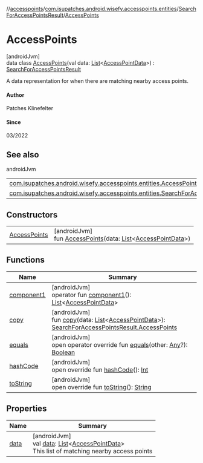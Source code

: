 //[accesspoints](../../../../index.md)/[com.isupatches.android.wisefy.accesspoints.entities](../../index.md)/[SearchForAccessPointsResult](../index.md)/[AccessPoints](index.md)

# AccessPoints

[androidJvm]\
data class [AccessPoints](index.md)(val data: [List](https://kotlinlang.org/api/latest/jvm/stdlib/kotlin.collections/-list/index.html)&lt;[AccessPointData](../../-access-point-data/index.md)&gt;) : [SearchForAccessPointsResult](../index.md)

A data representation for when there are matching nearby access points.

#### Author

Patches Klinefelter

#### Since

03/2022

## See also

androidJvm

| | |
|---|---|
| [com.isupatches.android.wisefy.accesspoints.entities.AccessPointData](../../-access-point-data/index.md) |  |
| [com.isupatches.android.wisefy.accesspoints.entities.SearchForAccessPointResult](../../-search-for-access-point-result/index.md) |  |

## Constructors

| | |
|---|---|
| [AccessPoints](-access-points.md) | [androidJvm]<br>fun [AccessPoints](-access-points.md)(data: [List](https://kotlinlang.org/api/latest/jvm/stdlib/kotlin.collections/-list/index.html)&lt;[AccessPointData](../../-access-point-data/index.md)&gt;) |

## Functions

| Name | Summary |
|---|---|
| [component1](component1.md) | [androidJvm]<br>operator fun [component1](component1.md)(): [List](https://kotlinlang.org/api/latest/jvm/stdlib/kotlin.collections/-list/index.html)&lt;[AccessPointData](../../-access-point-data/index.md)&gt; |
| [copy](copy.md) | [androidJvm]<br>fun [copy](copy.md)(data: [List](https://kotlinlang.org/api/latest/jvm/stdlib/kotlin.collections/-list/index.html)&lt;[AccessPointData](../../-access-point-data/index.md)&gt;): [SearchForAccessPointsResult.AccessPoints](index.md) |
| [equals](../../-search-for-single-s-s-i-d-request/-b-s-s-i-d/index.md#585090901%2FFunctions%2F974708819) | [androidJvm]<br>open operator override fun [equals](../../-search-for-single-s-s-i-d-request/-b-s-s-i-d/index.md#585090901%2FFunctions%2F974708819)(other: [Any](https://kotlinlang.org/api/latest/jvm/stdlib/kotlin/-any/index.html)?): [Boolean](https://kotlinlang.org/api/latest/jvm/stdlib/kotlin/-boolean/index.html) |
| [hashCode](../../-search-for-single-s-s-i-d-request/-b-s-s-i-d/index.md#1794629105%2FFunctions%2F974708819) | [androidJvm]<br>open override fun [hashCode](../../-search-for-single-s-s-i-d-request/-b-s-s-i-d/index.md#1794629105%2FFunctions%2F974708819)(): [Int](https://kotlinlang.org/api/latest/jvm/stdlib/kotlin/-int/index.html) |
| [toString](../../-search-for-single-s-s-i-d-request/-b-s-s-i-d/index.md#1616463040%2FFunctions%2F974708819) | [androidJvm]<br>open override fun [toString](../../-search-for-single-s-s-i-d-request/-b-s-s-i-d/index.md#1616463040%2FFunctions%2F974708819)(): [String](https://kotlinlang.org/api/latest/jvm/stdlib/kotlin/-string/index.html) |

## Properties

| Name | Summary |
|---|---|
| [data](data.md) | [androidJvm]<br>val [data](data.md): [List](https://kotlinlang.org/api/latest/jvm/stdlib/kotlin.collections/-list/index.html)&lt;[AccessPointData](../../-access-point-data/index.md)&gt;<br>This list of matching nearby access points |

